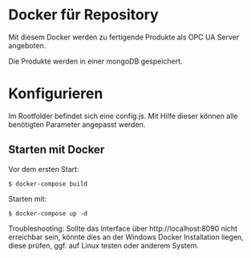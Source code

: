 # Docker für Repository

Mit diesem Docker werden zu fertigende Produkte als OPC UA Server angeboten.

Die Produkte werden in einer mongoDB gespeichert.

# Konfigurieren

Im Rootfolder befindet sich eine config.js. Mit Hilfe dieser können alle benötigten Parameter angepasst werden.

## Starten mit Docker

Vor dem ersten Start:

``$ docker-compose build``

Starten mit:

``$ docker-compose up -d``

Troubleshooting: Sollte das Interface über http://localhost:8090 nicht erreichbar sein, könnte dies an der Windows Docker Installation liegen, diese prüfen, ggf. auf Linux testen oder anderem System.